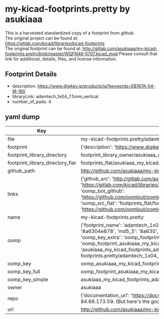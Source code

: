 # my-kicad-footprints.pretty by asukiaaa  
This is a harvested standardized copy of a footprint from github.  
The original project can be found at:  
https://gitlab.com/kicad/libraries/kicad-footprints  
The original footprint can be found at:
http://gitlab.com/asukiaaa/my-kicad-footprints.pretty/blob/master/WQFN48-0707.kicad_mod
Please consult that link for additional, details, files, and license information.  
## Footprint Details
* description: https://www.digikey.jp/products/ja?keywords=EB167A-04-M-180  
* libraryLink: adamtech_1x04_7.5mm_vertical  
* number_of_pads: 4  
## yaml dump  
| Key | Value |  
| --- | --- |  
| file | my-kicad-footprints.pretty/adamtech_1x04_7.5mm_vertical.kicad_mod |  
| footprint | {'description': 'https://www.digikey.jp/products/ja?keywords=EB167A-04-M-180', 'libraryLink': 'adamtech_1x04_7.5mm_vertical', 'number_of_pads': 4} |  
| footprint_library_directory | footprint_library_owner/asukiaaa_my-kicad-footprints.pretty |  
| footprint_library_directory_flat | footprints_flat/asukiaaa_my_kicad_footprints_adamtech_1x04_7_5mm_vertical/working |  
| github_path | http://github.com/asukiaaa/my-kicad-footprints.pretty/blob/master/adamtech_1x04_7.5mm_vertical.kicad_mod |  
| links | {'github_src': 'http://gitlab.com/asukiaaa/my-kicad-footprints.pretty/blob/master/WQFN48-0707.kicad_mod', 'github_src_repo': 'https://gitlab.com/kicad/libraries/kicad-footprints', 'oomp_bot': 'footprints/asukiaaa_my_kicad_footprints_adamtech_1x04_7_5mm_vertical/working', 'oomp_bot_github': 'https://github.com/oomlout/oomlout_oomp_footprint_bot/tree/main/footprints/asukiaaa_my_kicad_footprints_adamtech_1x04_7_5mm_vertical/working', 'oomp_src_flat': 'footprints_flat/footprints_flat/asukiaaa_my_kicad_footprints_adamtech_1x04_7_5mm_vertical/working', 'oomp_src_flat_github': 'https://github.com/oomlout/oomlout_oomp_footprint_src/tree/main/footprints_flat/asukiaaa_my_kicad_footprints_adamtech_1x04_7_5mm_vertical/working'} |  
| name | my-kicad-footprints.pretty |  
| oomp | {'footprint_name': 'adamtech_1x04_7_5mm_vertical', 'library_name': 'my_kicad_footprints', 'md5': '8a6304e878240f46b51266e88fb71a7f', 'md5_10': '8a6304e878', 'md5_5': '8a630', 'md5_6': '8a6304', 'oomp_key': 'oomp_asukiaaa_my_kicad_footprints_adamtech_1x04_7_5mm_vertical', 'oomp_key_extra': 'oomp_footprint_asukiaaa_my_kicad_footprints_adamtech_1x04_7_5mm_vertical', 'oomp_key_full': 'oomp_footprint_asukiaaa_my_kicad_footprints_adamtech_1x04_7_5mm_vertical_8a6304', 'oomp_key_simple': 'asukiaaa_my_kicad_footprints_adamtech_1x04_7_5mm_vertical', 'original_filename': 'my-kicad-footprints.pretty/adamtech_1x04_7.5mm_vertical.kicad_mod', 'owner_name': 'asukiaaa'} |  
| oomp_key | oomp_asukiaaa_my_kicad_footprints_adamtech_1x04_7_5mm_vertical |  
| oomp_key_full | oomp_footprint_asukiaaa_my_kicad_footprints_adamtech_1x04_7_5mm_vertical |  
| oomp_key_simple | asukiaaa_my_kicad_footprints_adamtech_1x04_7_5mm_vertical |  
| owner | asukiaaa |  
| repo | {'documentation_url': 'https://docs.github.com/rest/overview/resources-in-the-rest-api#rate-limiting', 'message': "API rate limit exceeded for 84.66.173.59. (But here's the good news: Authenticated requests get a higher rate limit. Check out the documentation for more details.)"} |  
| url | http://github.com/asukiaaa/my-kicad-footprints.pretty |  

